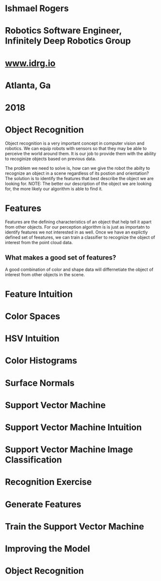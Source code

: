 # Ishmael Rogers
# Robotics Software Engineer, Infinitely Deep Robotics Group
# www.idrg.io 
# Atlanta, Ga
# 2018 

# Object Recognition

Object recognition is a very important concept in computer vision and robotics. We can equip robots with sensors so that they may be able to perceive the world around them. It is our job to provide them with the ability to recoginize objects based on previous data. 

The problem we need to solve is, how can we give the robot the abilty to recognize an object in a scene regardless of its postion and orientation?
The solution is to identify the features that best describe the object we are looking for.
NOTE: The better our description of the object we are looking for, the more likely our algorithm is able to find it. 

# Features

Features are the defining characteristics of an object that help tell it apart from other objects. For our perception algorithm is is just as importatn to identify features we not interested in as well. Once we have an explictly defined set of feeatures, we can train a classifier to recognize the object of interest from the point cloud data. 

What makes a good set of features?
---
A good combination of color and shape data will differnetiate the object of interest from other objects in the scene. 

# Feature Intuition

# Color Spaces

# HSV Intuition

# Color Histograms

# Surface Normals

# Support Vector Machine 

# Support Vector Machine Intuition

# Support Vector Machine Image Classification 

# Recognition Exercise

# Generate Features

# Train the Support Vector Machine

# Improving the Model

# Object Recognition
